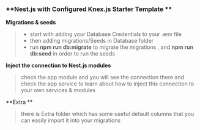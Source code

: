### **Nest.js with Configured Knex.js Starter Template **

**Migrations & seeds**

> - start with adding your Database Credentials to your .env file
> - then adding migrations/Seeds in Database folder
> - run **npm run db:migrate** to migrate the migrations , and **npm run db:seed** in order to run the seeds

**Inject the connection to Nest.js modules**

> check the app module and you will see the connection there and check the app service to learn about how to inject this connection to your own services & modules

**Extra
**

> there is Extra folder which has some useful default columns that you can easily import it into your migrations
